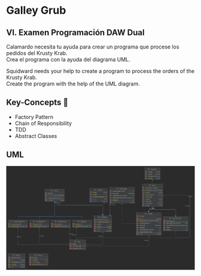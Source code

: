 # Galley Grub

## VI. Examen Programación DAW Dual
Calamardo necesita tu ayuda para crear un programa que procese los pedidos del Krusty Krab.  
Crea el programa con la ayuda del diagrama UML.  

Squidward needs your help to create a program to process the orders of the Krusty Krab.  
Create the program with the help of the UML diagram.  

## Key-Concepts :dart: 
- Factory Pattern
- Chain of Responsibility
- TDD
- Abstract Classes

## UML
![](Galley_Grub_UML.png)